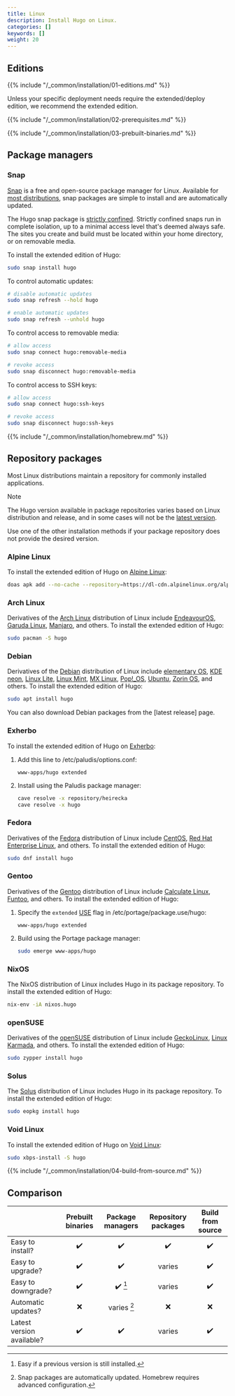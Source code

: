 ```yaml
---
title: Linux
description: Install Hugo on Linux.
categories: []
keywords: []
weight: 20
---
```


## Editions

{{% include "/_common/installation/01-editions.md" %}}

Unless your specific deployment needs require the extended/deploy edition, we recommend the extended edition.

{{% include "/_common/installation/02-prerequisites.md" %}}

{{% include "/_common/installation/03-prebuilt-binaries.md" %}}

## Package managers

### Snap

[Snap] is a free and open-source package manager for Linux. Available for [most distributions], snap packages are simple to install and are automatically updated.

The Hugo snap package is [strictly confined]. Strictly confined snaps run in complete isolation, up to a minimal access level that's deemed always safe. The sites you create and build must be located within your home directory, or on removable media.

To install the extended edition of Hugo:

```sh
sudo snap install hugo
```

To control automatic updates:

```sh
# disable automatic updates
sudo snap refresh --hold hugo

# enable automatic updates
sudo snap refresh --unhold hugo
```

To control access to removable media:

```sh
# allow access
sudo snap connect hugo:removable-media

# revoke access
sudo snap disconnect hugo:removable-media
```

To control access to SSH keys:

```sh
# allow access
sudo snap connect hugo:ssh-keys

# revoke access
sudo snap disconnect hugo:ssh-keys
```

{{% include "/_common/installation/homebrew.md" %}}

## Repository packages

Most Linux distributions maintain a repository for commonly installed applications.

> [!note]
> The Hugo version available in package repositories varies based on Linux distribution and release, and in some cases will not be the [latest version].
>
> Use one of the other installation methods if your package repository does not provide the desired version.

### Alpine Linux

To install the extended edition of Hugo on [Alpine Linux]:

```sh
doas apk add --no-cache --repository=https://dl-cdn.alpinelinux.org/alpine/edge/community hugo
```

### Arch Linux

Derivatives of the [Arch Linux] distribution of Linux include [EndeavourOS], [Garuda Linux], [Manjaro], and others. To install the extended edition of Hugo:

```sh
sudo pacman -S hugo
```

### Debian

Derivatives of the [Debian] distribution of Linux include [elementary OS], [KDE neon], [Linux Lite], [Linux Mint], [MX Linux], [Pop!_OS], [Ubuntu], [Zorin OS], and others. To install the extended edition of Hugo:

```sh
sudo apt install hugo
```

You can also download Debian packages from the [latest release] page.

### Exherbo

To install the extended edition of Hugo on [Exherbo]:

1. Add this line to /etc/paludis/options.conf:

    ```text
    www-apps/hugo extended
    ```

1. Install using the Paludis package manager:

    ```sh
    cave resolve -x repository/heirecka
    cave resolve -x hugo
    ```

### Fedora

Derivatives of the [Fedora] distribution of Linux include [CentOS], [Red Hat Enterprise Linux], and others. To install the extended edition of Hugo:

```sh
sudo dnf install hugo
```

### Gentoo

Derivatives of the [Gentoo] distribution of Linux include [Calculate Linux], [Funtoo], and others. To install the extended edition of Hugo:

1. Specify the `extended` [USE] flag in /etc/portage/package.use/hugo:

    ```text
    www-apps/hugo extended
    ```

1. Build using the Portage package manager:

    ```sh
    sudo emerge www-apps/hugo
    ```

### NixOS

The NixOS distribution of Linux includes Hugo in its package repository. To install the extended edition of Hugo:

```sh
nix-env -iA nixos.hugo
```

### openSUSE

Derivatives of the [openSUSE] distribution of Linux include [GeckoLinux], [Linux Karmada], and others. To install the extended edition of Hugo:

```sh
sudo zypper install hugo
```

### Solus

The [Solus] distribution of Linux includes Hugo in its package repository. To install the extended edition of Hugo:

```sh
sudo eopkg install hugo
```

### Void Linux

To install the extended edition of Hugo on [Void Linux]:

```sh
sudo xbps-install -S hugo
```

{{% include "/_common/installation/04-build-from-source.md" %}}

## Comparison

&nbsp;|Prebuilt binaries|Package managers|Repository packages|Build from source
:--|:--:|:--:|:--:|:--:
Easy to install?|:heavy_check_mark:|:heavy_check_mark:|:heavy_check_mark:|:heavy_check_mark:
Easy to upgrade?|:heavy_check_mark:|:heavy_check_mark:|varies|:heavy_check_mark:
Easy to downgrade?|:heavy_check_mark:|:heavy_check_mark: [^1]|varies|:heavy_check_mark:
Automatic updates?|:x:|varies [^2]|:x:|:x:
Latest version available?|:heavy_check_mark:|:heavy_check_mark:|varies|:heavy_check_mark:

[^1]: Easy if a previous version is still installed.
[^2]: Snap packages are automatically updated. Homebrew requires advanced configuration.

[Alpine Linux]: https://alpinelinux.org/
[Arch Linux]: https://archlinux.org/
[Calculate Linux]: https://www.calculate-linux.org/
[CentOS]: https://www.centos.org/
[Debian]: https://www.debian.org/
[elementary OS]: https://elementary.io/
[EndeavourOS]: https://endeavouros.com/
[Exherbo]: https://www.exherbolinux.org/
[Fedora]: https://getfedora.org/
[Funtoo]: https://www.funtoo.org/
[Garuda Linux]: https://garudalinux.org/
[GeckoLinux]: https://geckolinux.github.io/
[Gentoo]: https://www.gentoo.org/
[KDE neon]: https://neon.kde.org/
[latest version]: https://github.com/gohugoio/hugo/releases/latest
[Linux Karmada]: https://linuxkamarada.com/
[Linux Lite]: https://www.linuxliteos.com/
[Linux Mint]: https://linuxmint.com/
[Manjaro]: https://manjaro.org/
[most distributions]: https://snapcraft.io/docs/installing-snapd
[MX Linux]: https://mxlinux.org/
[openSUSE]: https://www.opensuse.org/
[Pop!_OS]: https://pop.system76.com/
[Red Hat Enterprise Linux]: https://www.redhat.com/
[Snap]: https://snapcraft.io/
[Solus]: https://getsol.us/
[strictly confined]: https://snapcraft.io/docs/snap-confinement
[Ubuntu]: https://ubuntu.com/
[USE]: https://packages.gentoo.org/packages/www-apps/hugo
[Void Linux]: https://voidlinux.org/
[Zorin OS]: https://zorin.com/os/
